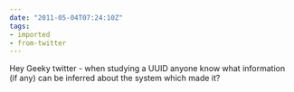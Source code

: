 ```yaml
---
date: "2011-05-04T07:24:10Z"
tags:
- imported
- from-twitter
---
```

Hey Geeky twitter - when studying a UUID anyone know what information \(if any\) can be inferred about the system which made it?

